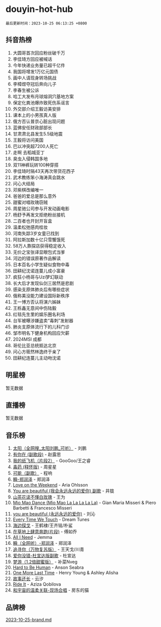 # douyin-hot-hub

`最后更新时间：2023-10-25 06:13:25 +0800`

## 抖音热榜

1. 大圆哥首次回应粉丝破千万
1. 李佳琦方回应被喊话
1. 今年快递业务量已超千亿件
1. 我国将增发1万亿元国债
1. 画中人请现身转场挑战
1. 李樟煜夺冠后奔向儿子
1. 李春生被公诉
1. 哈工大发布月球熔洞穴基地方案
1. 保定化粪池爆炸致死伤系谣言
1. 外交部介绍王毅访美安排
1. 课本上的小男孩真人版
1. 俄方否认普京心脏出现问题
1. 蓝佛安任财政部部长
1. 甘肃肃北县发生5.5级地震
1. 王毅将访问美国
1. 巴以冲突超7200人死亡
1. 走啊 去稻城亚丁
1. 臭虫入侵韩国多地
1. 双11神裤玩转100种穿搭
1. 李佳琦时隔43天再次带货花西子
1. 武术教练笨小海涛真会跳水
1. 问心大结局
1. 邓紫棋改编唯一
1. 爸爸的爱总是那么意外
1. 甜蜜对唱玫瑰窃贼
1. 周星驰公司参与开发动画电影
1. 杨舒予再发文拒绝粉丝接机
1. 二百者也开封开盲盒
1. 温柔松弛感肉桂妆
1. 河南失踪3岁女童已找到
1. 阿拉斯加数十亿只雪蟹饿死
1. 58万人靠探店获得稳定收入
1. 无价之宝张译显眼包式当爹
1. 河边的错误原著作品解读
1. 日本百名小学生疑似食物中毒
1. 田耕纪沈诺连蔓儿成小富豪
1. 疯狂小杨哥与Uzi梦幻联动
1. 长大后才发现仙剑三居然是悲剧
1. 感染支原体肺炎后有哪些症状
1. 俄称美没能力建设国际新秩序
1. 王一博方否认将演六姊妹
1. 王栎鑫无意间中伤陆毅
1. 红毯先生里的娱乐圈名利场
1. 台军被曝涉嫌盗卖“毒刺”发射器
1. 肺炎支原体流行下的儿科门诊
1. 邹市明名下健身机构回应欠薪
1. 2024MSI 成都
1. 哥伦比亚总统抵达北京
1. 问心方筱然林逸终于亲了
1. 田耕纪连蔓儿主动吻沈诺

## 明星榜

暂无数据

## 直播榜

暂无数据

## 音乐榜

1. [太阳（全网搜_太阳刘鹏_可听）](https://sf6-cdn-tos.douyinstatic.com/obj/tos-cn-ve-2774/ogWbyIQnlBFImVbeDocRdCIYtBHlbJXgfZMvgz) - 刘鹏
1. [有你在 (副歌段)](https://sf6-cdn-tos.douyinstatic.com/obj/tos-cn-ve-2774/o8zImmNsI8B0yfAW5FKAB1oBhkMAlIrwsZEi1V) - 赵露思
1. [我的纸飞机（片段2）](https://sf3-cdn-tos.douyinstatic.com/obj/tos-cn-ve-2774/oM2ZrKcg2CD5AeRB2gkeXOFB1IxAGJdZPazYHf) - GooGoo/王之睿
1. [毒药 (释怀版)](https://sf3-cdn-tos.douyinstatic.com/obj/tos-cn-ve-2774/oYILMEAzspdZBIzy4frJNB8ZHPHWAhiwowd4Ad) - 周星星
1. [可能（副歌）](https://sf3-cdn-tos.douyinstatic.com/obj/tos-cn-ve-2774/cde1731888894259b333569393c2fb51) - 程响
1. [瞬-郑润泽](https://sf6-cdn-tos.douyinstatic.com/obj/tos-cn-ve-2774/oYXHIohzvbNAzBhHgyksWpRM4bfkDsBdBDAynw) - 郑润泽
1. [Love on the Weekend](https://sf3-cdn-tos.douyinstatic.com/obj/tos-cn-ve-2774/o4tVQen5ZtBZEMlD1CDIepBC2OigkU1KQkb1vd) - Aria Ohlsson
1. [You are beautiful (我会永远永远的爱你) 副歌](https://sf3-cdn-tos.douyinstatic.com/obj/tos-cn-ve-2774/o4NlnjbBAIAhg5wOCWzJoyMzkIqGxYsR7f3W4Q) - 井胧
1. [山茶花读不懂白玫瑰](https://sf3-cdn-tos.douyinstatic.com/obj/tos-cn-ve-2774/osfn8B7DktrRHEPJgPCfDbw7QDQEkwC16BxZg9) - 王为
1. [Mio Mao Dance (Mio Mao La La La La La)](https://sf6-cdn-tos.douyinstatic.com/obj/tos-cn-ve-2774/owhJZ1sWIABNvU3gOxlwztm0oAfMK58zHXT8GM) - Gian Maria Misseri & Piero Barbetti & Francesco Misseri
1. [you are beautiful (永远永远的爱你)](https://sf6-cdn-tos.douyinstatic.com/obj/tos-cn-ve-2774/7f5e088a940e42b487e76fd10d0ffcfd) - 刘沁
1. [Every Time We Touch](https://sf3-cdn-tos.douyinstatic.com/obj/tos-cn-ve-2774/ogN6lUKQeBBfEVhIOMikG1CcJjugxk1tztZyhP) - Dream Tunes
1. [海边探戈](https://sf3-cdn-tos.douyinstatic.com/obj/tos-cn-ve-2774/os9gE0VQCGqt6VQkZDyBBYvfSDY0QFe3vVmubn) - 王鹤棣/王齐铭/朴鲨
1. [在草地上肆意奔跑(片段)](https://sf3-cdn-tos.douyinstatic.com/obj/tos-cn-ve-2774/8831d494742f45dabdfa8adb8b817259) - 傅如乔
1. [All I Need](https://sf3-cdn-tos.douyinstatic.com/obj/tos-cn-ve-2774/e8b55ca1d1fa4f90a60c22b8ece170ac) - Jemma
1. [瞬（全网听）-郑润泽](https://sf3-cdn-tos.douyinstatic.com/obj/tos-cn-ve-2774/o4Vb9eJZClCZTnRQYy0BRSeHGrDtrkrQgIBvQt) - 郑润泽
1. [追寻你（万物复苏版）](https://sf6-cdn-tos.douyinstatic.com/obj/tos-cn-ve-2774/oYeAZJsbjIDit9APmBg8u6uDUQnHmoCf3gbo74) - 王天戈/川青
1. [爱你没错-杜宣达版副歌](https://sf3-cdn-tos.douyinstatic.com/obj/tos-cn-ve-2774/oUm8ctBZQfZQ4jUNWbseSYV0lZDsWn6LCODgCB) - 杜宣达
1. [梦游（1.2倍甜蜜版）](https://sf6-cdn-tos.douyinstatic.com/obj/tos-cn-ve-2774/o4gyAUm8hwufoEABmwVIiQtHsFuGzAEEWtNMzo) - 补菜Nveg
1. [Hard to Be Human](https://sf3-cdn-tos.douyinstatic.com/obj/tos-cn-ve-2774/oQItaej4rB1rBfnJUbKPlQOgDWvSUWRy814CZl) - Anson Seabra
1. [One More Last Time](https://sf6-cdn-tos.douyinstatic.com/obj/tos-cn-ve-2774/oAzTlo0LUAdCAIhjktsKWcLAEUKmZwGcOoB1fy) - Henry Young & Ashley Alisha
1. [故事还长](https://sf6-cdn-tos.douyinstatic.com/obj/tos-cn-ve-2774/30a26758c8594f0ab81ac675c33ee2c5) - 云汐
1. [Ride It](https://sf6-cdn-tos.douyinstatic.com/obj/tos-cn-ve-2774/oMZDIYec6eQynQyWBQnCM11DZzkgnBPtBpD4bi) - Aziza Qobilova
1. [和宇宙的温柔关联-现场合唱](https://sf6-cdn-tos.douyinstatic.com/obj/tos-cn-ve-2774/o0hONGDYQBgk0e5bqDeQOonVmncA6tC2nBwZLT) - 房东的猫

## 品牌榜

[2023-10-25-brand.md](2023-10-25-brand.md)
